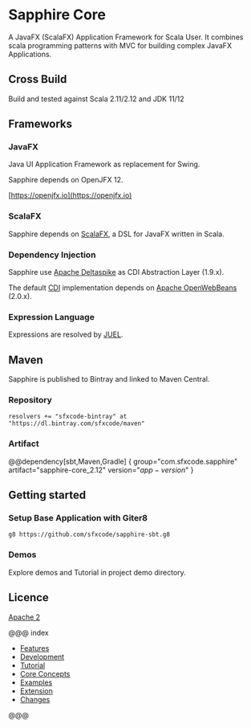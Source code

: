 # Sapphire Core

A JavaFX (ScalaFX) Application Framework for Scala User. It combines scala programming patterns with MVC for building complex JavaFX Applications.

## Cross Build

Build and tested against Scala 2.11/2.12 and JDK 11/12

## Frameworks

### JavaFX

Java UI Application Framework as replacement for Swing.

Sapphire depends on OpenJFX 12.

[https://openjfx.io](https://openjfx.io)


### ScalaFX

Sapphire depends on [ScalaFX](http://www.scalafx.org/), a DSL for JavaFX written in Scala.


### Dependency Injection

Sapphire use [Apache Deltaspike](http://deltaspike.apache.org) as CDI Abstraction Layer (1.9.x).

The default [CDI](https://de.wikipedia.org/wiki/Contexts_and_Dependency_Injection) implementation depends on [Apache OpenWebBeans](http://openwebbeans.apache.org) (2.0.x).

### Expression Language

Expressions are resolved by [JUEL](http://juel.sourceforge.net).

## Maven

Sapphire is published to Bintray and linked to Maven Central.

### Repository

```
resolvers += "sfxcode-bintray" at "https://dl.bintray.com/sfxcode/maven"

```

### Artifact

@@dependency[sbt,Maven,Gradle] {
  group="com.sfxcode.sapphire"
  artifact="sapphire-core_2.12"
  version="$app-version$"
}

## Getting started

### Setup Base Application with Giter8

```
g8 https://github.com/sfxcode/sapphire-sbt.g8
```

### Demos

Explore demos and Tutorial in project demo directory.

## Licence

[Apache 2](https://github.com/sfxcode/sapphire-core/blob/master/LICENSE)

@@@ index

 - [Features](features.md)
 - [Development](development/index.md)
 - [Tutorial](tutorial/index.md)
 - [Core Concepts](detail/index.md)
 - [Examples](sample/index.md)
 - [Extension](extension.md)
 - [Changes ](changes.md)


@@@

